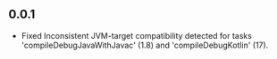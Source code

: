 ## 0.0.1

* Fixed Inconsistent JVM-target compatibility detected for tasks 'compileDebugJavaWithJavac' (1.8) and 'compileDebugKotlin' (17).
